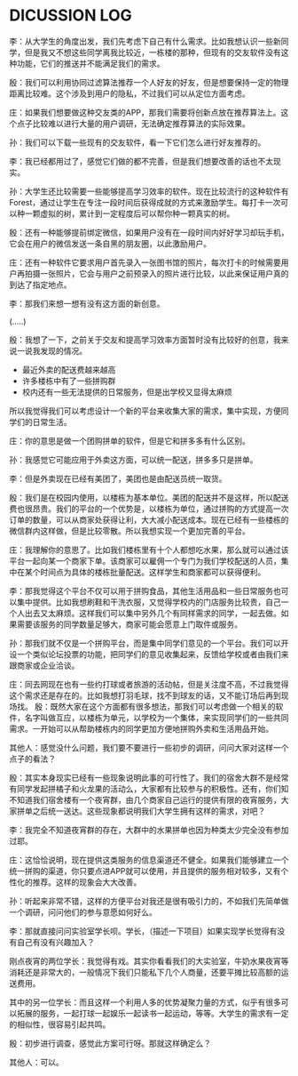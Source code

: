 # DICUSSION LOG
李：从大学生的角度出发，我们先考虑下自己有什么需求。比如我想认识一些新同学，但是我又不想这些同学离我比较近，一栋楼的那种，但现有的交友软件没有这种功能，它们的推送并不能满足我们的需求。

殷：我们可以利用协同过滤算法推荐一个人好友的好友，但是想要保持一定的物理距离比较难。这个涉及到用户的隐私，不过我们可以从定位方面考虑。

庄：如果我们想要做这种交友类的APP，那我们需要将创新点放在推荐算法上。这个点子比较难以进行大量的用户调研，无法确定推荐算法的实际效果。

孙：我们可以下载一些现有的交友软件，看一下它们怎么进行好友推荐的。

李：我已经都用过了，感觉它们做的都不完善，但是我们想要改善的话也不太现实。

孙：大学生还比较需要一些能够提高学习效率的软件。现在比较流行的这种软件有Forest，通过让学生在专注一段时间后获得成就的方式来激励学生。每打卡一次可以种一颗虚拟的树，累计到一定程度后可以帮你种一颗真实的树。

殷：还有一种能够提前绑定微信，如果用户没有在一段时间内好好学习却玩手机，它会在用户的微信发送一条自黑的朋友圈，以此激励用户。

庄：还有一种软件它要求用户首先录入一张图书馆的照片，每次打卡的时候需要用户再拍摄一张照片，它会与用户之前预录入的照片进行比较，以此来保证用户真的到达了指定地点。

李：那我们来想一想有没有这方面的新创意。

(.....)

殷：我想了一下，之前关于交友和提高学习效率方面暂时没有比较好的创意，我来说一说我发现的情况。
* 最近外卖的配送费越来越高
* 许多楼栋中有了一些拼购群 
* 校内还有一些无法提供的日常服务，但是出学校又显得太麻烦

所以我觉得我们可以考虑设计一个新的平台来收集大家的需求，集中实现，方便同学们的日常生活。

庄：你的意思是做一个团购拼单的软件，但是它和拼多多有什么区别。

孙：我感觉它可能应用于外卖这方面，可以统一配送，拼多多只是拼单。

李：但是外卖现在已经有美团了，美团也是由配送员统一取货。

殷：我们是在校园内使用，以楼栋为基本单位。美团的配送并不是这样，所以配送费也很昂贵。我们的平台的一个优势是，以楼栋为单位，通过拼购的方式提高一次订单的数量，可以从商家处获得让利，大大减小配送成本。现在已经有一些楼栋的微信群内这样做，但是比较零散。所以我想实现一个更加完善的平台。

庄：我理解你的意思了。比如我们楼栋里有十个人都想吃水果，那么就可以通过该平台一起向某一个商家下单。该商家可以雇佣一个专门为我们学校配送的人员，集中在某个时间点为具体的楼栋批量配送。这样学生和商家都可以获得便利。

李：那我觉得这个平台不仅可以用于拼购食品，其他生活用品和一些日常服务也可以集中提供。比如我想刷鞋和干洗衣服，又觉得学校内的门店服务比较贵，自己一个人出去又太麻烦。这样我们可以集中另外几个有同样需求的同学，一起去做。如果需要该服务的同学数量足够大，商家可能会愿意上门取件或服务。

孙：那我们就不仅是一个拼购平台，而是集中同学们意见的一个平台。我们可以开设一个类似论坛投票的功能，把同学们的意见收集起来，反馈给学校或者由我们来跟商家或企业洽谈。

庄：同去网现在也有一些约打球或者旅游的活动帖，但是关注度不高，不过我觉得这个需求还是存在的。比如我想打羽毛球，找不到球友的话，又不能订场后再到现场找。
殷：既然大家在这个方面都有很多想法，那我们可以考虑做一个相关的软件，名字叫做互应，以楼栋为单元，以学校为一个集体，来实现同学们的一些共同需求。一开始可以从帮助楼栋内的同学更加方便地拼购外卖和生活用品开始。

其他人：感觉没什么问题，我们要不要进行一些初步的调研，问问大家对这样一个点子的看法？

殷：其实本身现实已经有一些现象说明此事的可行性了。我们的宿舍大群不是经常有同学发起拼橘子和火龙果的活动么，大家都有比较参与的积极性。还有，你们知不知道我们宿舍楼有一个夜宵群，由几个商家自己运行的提供有限的夜宵服务，大家拼单之后统一送达。这些现象都说明我们大学生拥有这样的需求，对吧？

李：我完全不知道夜宵群的存在，大群中的水果拼单也因为种类太少完全没有参加过耶。

庄：这恰恰说明，现在提供这类服务的信息渠道还不健全。如果我们能够建立一个统一拼购的渠道，你只要点进APP就可以使用，并且提供的服务相对较多，又有个性化的推荐。这样的现象会大大改善。

孙：听起来非常不错，这样的方便平台对我还是很有吸引力的，不如我们先简单做一个调研，问问他们的参与意愿如何好么。

李：那就直接问问实验室学长呗。学长，（描述一下项目）如果实现学长觉得有没有自己有没有兴趣加入？

刚点夜宵的两位学长：我觉得有戏。其实你看看我们的大实验室，牛奶水果夜宵等消耗还是非常大的，一般情况下我们只能私下几个人商量，还要平摊比较高额的运送费用。

其中的另一位学长：而且这样一个利用人多的优势凝聚力量的方式，似乎有很多可以拓展的服务，一起打球一起娱乐一起读书一起运动，等等。大学生的需求有一定的相似性，很容易引起共鸣。

殷：初步进行调查，感觉此方案可行呀。那就这样确定么？

其他人：可以。
